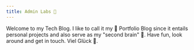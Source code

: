 ```yaml
---
title: Admin Labs 🔬 
---
```


Welcome to my Tech Blog. I like to call it my 💼 Portfolio Blog since it entails personal projects and also serve as my "second brain" 🧠. Have fun, look around and get in touch. Viel Glück 🥠.
